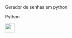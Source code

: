 Gerador de senhas em python

<p>Python</p>
 <img src="https://github.com/BrunoCostaPrado/devicon/blob/master/icons/python/python-original.svg"
 width="30" height="30"  />